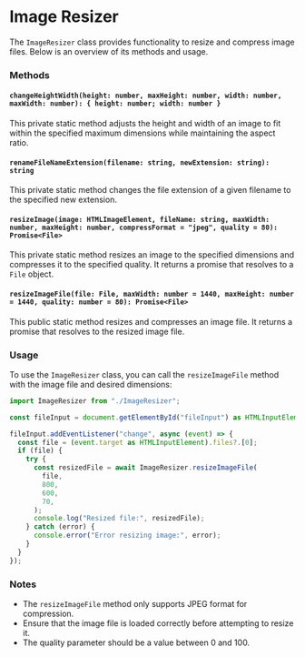 # Image Resizer

The `ImageResizer` class provides functionality to resize and compress image files. Below is an overview of its methods and usage.

### Methods

#### `changeHeightWidth(height: number, maxHeight: number, width: number, maxWidth: number): { height: number; width: number }`

This private static method adjusts the height and width of an image to fit within the specified maximum dimensions while maintaining the aspect ratio.

#### `renameFileNameExtension(filename: string, newExtension: string): string`

This private static method changes the file extension of a given filename to the specified new extension.

#### `resizeImage(image: HTMLImageElement, fileName: string, maxWidth: number, maxHeight: number, compressFormat = "jpeg", quality = 80): Promise<File>`

This private static method resizes an image to the specified dimensions and compresses it to the specified quality. It returns a promise that resolves to a `File` object.

#### `resizeImageFile(file: File, maxWidth: number = 1440, maxHeight: number = 1440, quality: number = 80): Promise<File>`

This public static method resizes and compresses an image file. It returns a promise that resolves to the resized image file.

### Usage

To use the `ImageResizer` class, you can call the `resizeImageFile` method with the image file and desired dimensions:

```typescript
import ImageResizer from "./ImageResizer";

const fileInput = document.getElementById("fileInput") as HTMLInputElement;

fileInput.addEventListener("change", async (event) => {
  const file = (event.target as HTMLInputElement).files?.[0];
  if (file) {
    try {
      const resizedFile = await ImageResizer.resizeImageFile(
        file,
        800,
        600,
        70,
      );
      console.log("Resized file:", resizedFile);
    } catch (error) {
      console.error("Error resizing image:", error);
    }
  }
});
```

### Notes

- The `resizeImageFile` method only supports JPEG format for compression.
- Ensure that the image file is loaded correctly before attempting to resize it.
- The quality parameter should be a value between 0 and 100.
